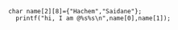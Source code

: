 
      char name[2][8]={"Hachem","Saidane"}; 
        printf("hi, I am @%s%s\n",name[0],name[1]);
        


<!---
HashemSaidane/HashemSaidane is a ✨ special ✨ repository because its `README.md` (this file) appears on your GitHub profile.
You can click the Preview link to take a look at your changes.
--->
